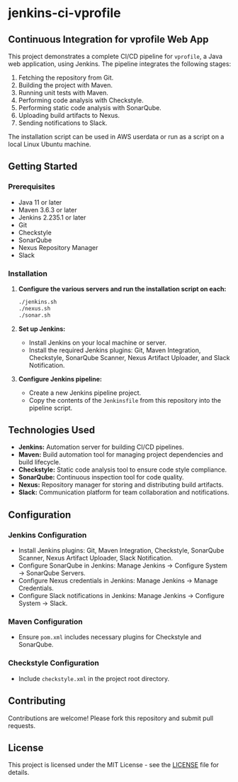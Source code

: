# jenkins-ci-vprofile

## Continuous Integration for vprofile Web App

This project demonstrates a complete CI/CD pipeline for `vprofile`, a Java web application, using Jenkins. The pipeline integrates the following stages:

1. Fetching the repository from Git.
2. Building the project with Maven.
3. Running unit tests with Maven.
4. Performing code analysis with Checkstyle.
5. Performing static code analysis with SonarQube.
6. Uploading build artifacts to Nexus.
7. Sending notifications to Slack.

The installation script can be used in AWS userdata or run as a script on a local Linux Ubuntu machine.

## Getting Started

### Prerequisites

- Java 11 or later
- Maven 3.6.3 or later
- Jenkins 2.235.1 or later
- Git
- Checkstyle
- SonarQube
- Nexus Repository Manager
- Slack

### Installation

1. **Configure the various servers and run the installation script on each:**

    ```bash
    ./jenkins.sh
    ./nexus.sh
    ./sonar.sh
    ```

2. **Set up Jenkins:**

    - Install Jenkins on your local machine or server.
    - Install the required Jenkins plugins: Git, Maven Integration, Checkstyle, SonarQube Scanner, Nexus Artifact Uploader, and Slack Notification.

3. **Configure Jenkins pipeline:**

    - Create a new Jenkins pipeline project.
    - Copy the contents of the `Jenkinsfile` from this repository into the pipeline script.

## Technologies Used

- **Jenkins:** Automation server for building CI/CD pipelines.
- **Maven:** Build automation tool for managing project dependencies and build lifecycle.
- **Checkstyle:** Static code analysis tool to ensure code style compliance.
- **SonarQube:** Continuous inspection tool for code quality.
- **Nexus:** Repository manager for storing and distributing build artifacts.
- **Slack:** Communication platform for team collaboration and notifications.

## Configuration

### Jenkins Configuration

- Install Jenkins plugins: Git, Maven Integration, Checkstyle, SonarQube Scanner, Nexus Artifact Uploader, Slack Notification.
- Configure SonarQube in Jenkins: Manage Jenkins -> Configure System -> SonarQube Servers.
- Configure Nexus credentials in Jenkins: Manage Jenkins -> Manage Credentials.
- Configure Slack notifications in Jenkins: Manage Jenkins -> Configure System -> Slack.

### Maven Configuration

- Ensure `pom.xml` includes necessary plugins for Checkstyle and SonarQube.

### Checkstyle Configuration

- Include `checkstyle.xml` in the project root directory.

## Contributing

Contributions are welcome! Please fork this repository and submit pull requests.

## License

This project is licensed under the MIT License - see the [LICENSE](LICENSE) file for details.

